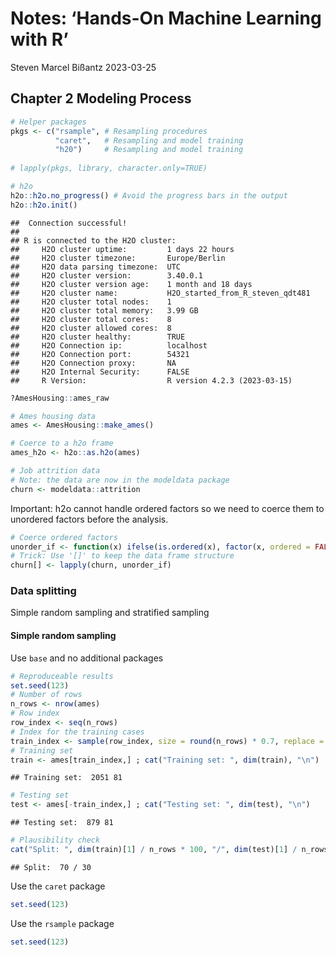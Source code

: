 Notes: ‘Hands-On Machine Learning with R’
================
Steven Marcel Bißantz
2023-03-25

## Chapter 2 Modeling Process

``` r
# Helper packages
pkgs <- c("rsample", # Resampling procedures
          "caret",   # Resampling and model training 
          "h20")     # Resampling and model training
           
# lapply(pkgs, library, character.only=TRUE) 

# h2o 
h2o::h2o.no_progress() # Avoid the progress bars in the output
h2o::h2o.init()
```

    ##  Connection successful!
    ## 
    ## R is connected to the H2O cluster: 
    ##     H2O cluster uptime:         1 days 22 hours 
    ##     H2O cluster timezone:       Europe/Berlin 
    ##     H2O data parsing timezone:  UTC 
    ##     H2O cluster version:        3.40.0.1 
    ##     H2O cluster version age:    1 month and 18 days 
    ##     H2O cluster name:           H2O_started_from_R_steven_qdt481 
    ##     H2O cluster total nodes:    1 
    ##     H2O cluster total memory:   3.99 GB 
    ##     H2O cluster total cores:    8 
    ##     H2O cluster allowed cores:  8 
    ##     H2O cluster healthy:        TRUE 
    ##     H2O Connection ip:          localhost 
    ##     H2O Connection port:        54321 
    ##     H2O Connection proxy:       NA 
    ##     H2O Internal Security:      FALSE 
    ##     R Version:                  R version 4.2.3 (2023-03-15)

``` r
?AmesHousing::ames_raw

# Ames housing data
ames <- AmesHousing::make_ames()

# Coerce to a h2o frame
ames_h2o <- h2o::as.h2o(ames)

# Job attrition data
# Note: the data are now in the modeldata package
churn <- modeldata::attrition
```

Important: h2o cannot handle ordered factors so we need to coerce them
to unordered factors before the analysis.

``` r
# Coerce ordered factors
unorder_if <- function(x) ifelse(is.ordered(x), factor(x, ordered = FALSE), x)
# Trick: Use '[]' to keep the data frame structure
churn[] <- lapply(churn, unorder_if)
```

### Data splitting

Simple random sampling and stratified sampling

#### Simple random sampling

Use `base` and no additional packages

``` r
# Reproduceable results
set.seed(123)
# Number of rows
n_rows <- nrow(ames)
# Row index
row_index <- seq(n_rows)
# Index for the training cases
train_index <- sample(row_index, size = round(n_rows) * 0.7, replace = FALSE)
# Training set
train <- ames[train_index,] ; cat("Training set: ", dim(train), "\n")
```

    ## Training set:  2051 81

``` r
# Testing set
test <- ames[-train_index,] ; cat("Testing set: ", dim(test), "\n")
```

    ## Testing set:  879 81

``` r
# Plausibility check
cat("Split: ", dim(train)[1] / n_rows * 100, "/", dim(test)[1] / n_rows * 100)
```

    ## Split:  70 / 30

Use the `caret` package

``` r
set.seed(123)
```

Use the `rsample` package

``` r
set.seed(123)
```
